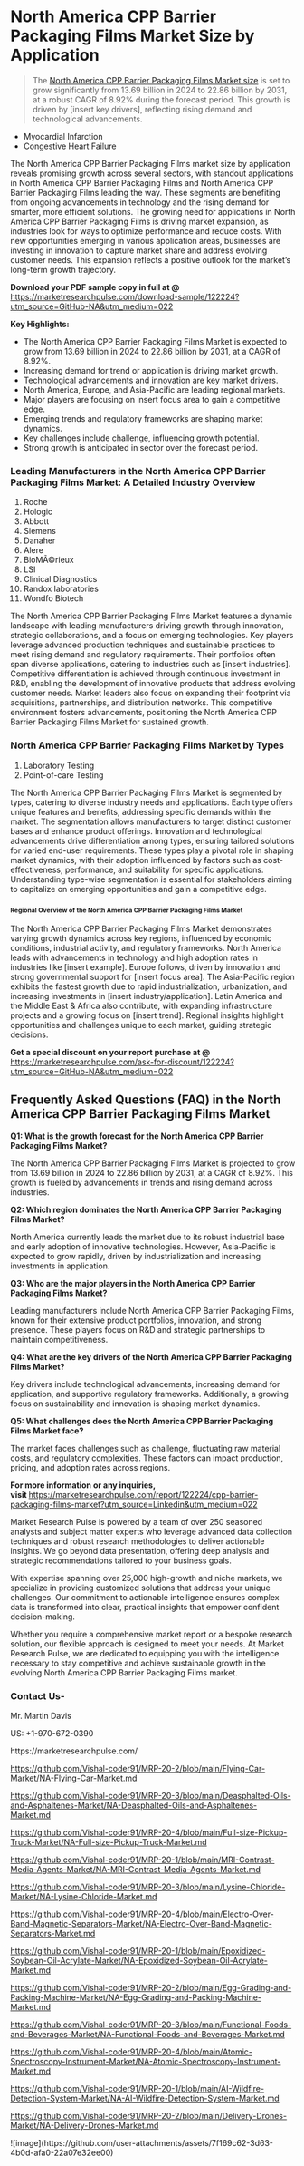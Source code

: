<h1>North America CPP Barrier Packaging Films Market&nbsp;Size by Application</h1><blockquote><p>The <a href="https://marketresearchpulse.com/download-sample/122224?utm_source=GitHub-NA&amp;utm_medium=022">North America CPP Barrier Packaging Films Market size</a> is set to grow significantly from 13.69 billion in 2024 to 22.86 billion by 2031, at a robust CAGR of 8.92% during the forecast period. This growth is driven by [insert key drivers], reflecting rising demand and technological advancements.</p></blockquote><ul><li>Myocardial Infarction<li> Congestive Heart Failure</li></ul><p>The North America CPP Barrier Packaging Films market size by application reveals promising growth across several sectors, with standout applications in North America CPP Barrier Packaging Films and North America CPP Barrier Packaging Films leading the way. These segments are benefiting from ongoing advancements in technology and the rising demand for smarter, more efficient solutions. The growing need for applications in North America CPP Barrier Packaging Films is driving market expansion, as industries look for ways to optimize performance and reduce costs. With new opportunities emerging in various application areas, businesses are investing in innovation to capture market share and address evolving customer needs. This expansion reflects a positive outlook for the market’s long-term growth trajectory.</p><p><strong>Download your PDF sample copy in full at @ </strong><a href="https://marketresearchpulse.com/download-sample/122224?utm_source=GitHub-NA&amp;utm_medium=022">https://marketresearchpulse.com/download-sample/122224?utm_source=GitHub-NA&amp;utm_medium=022</a></p><p><strong>Key Highlights: </strong></p><ul><li>The North America CPP Barrier Packaging Films Market is expected to grow from 13.69 billion in 2024 to 22.86 billion by 2031, at a CAGR of 8.92%.</li><li>Increasing demand for trend or application is driving market growth.</li><li>Technological advancements and innovation are key market drivers.</li><li>North America, Europe, and Asia-Pacific are leading regional markets.</li><li>Major players are focusing on insert focus area to gain a competitive edge.</li><li>Emerging trends and regulatory frameworks are shaping market dynamics.</li><li>Key challenges include challenge, influencing growth potential.</li><li>Strong growth is anticipated in sector over the forecast period.</li></ul><h3>Leading Manufacturers in the North America CPP Barrier Packaging Films Market: A Detailed Industry Overview</h3><ol><li>Roche</li><li>Hologic</li><li>Abbott</li><li>Siemens</li><li>Danaher</li><li>Alere</li><li>BioMÃ©rieux</li><li>LSI</li><li>Clinical Diagnostics</li><li>Randox laboratories</li><li>Wondfo Biotech</li></ol><div class="flex max-w-full flex-col flex-grow"><div class="min-h-8 text-message flex w-full flex-col items-end gap-2 whitespace-normal break-words [.text-message+&amp;]:mt-5" dir="auto" data-message-author-role="assistant" data-message-id="fd8432e4-4910-450d-b182-61b7bfb0a01f" data-message-model-slug="gpt-4o"><div class="flex w-full flex-col gap-1 empty:hidden first:pt-[3px]"><div class="markdown prose w-full break-words dark:prose-invert light"><p>The North America CPP Barrier Packaging Films Market features a dynamic landscape with leading manufacturers driving growth through innovation, strategic collaborations, and a focus on emerging technologies. Key players leverage advanced production techniques and sustainable practices to meet rising demand and regulatory requirements. Their portfolios often span diverse applications, catering to industries such as [insert industries]. Competitive differentiation is achieved through continuous investment in R&amp;D, enabling the development of innovative products that address evolving customer needs. Market leaders also focus on expanding their footprint via acquisitions, partnerships, and distribution networks. This competitive environment fosters advancements, positioning the North America CPP Barrier Packaging Films Market for sustained growth.</p></div></div></div></div><h3>North America CPP Barrier Packaging Films Market by Types</h3><ol><li>Laboratory Testing<li> Point-of-care Testing</li></ol><div class="flex max-w-full flex-col flex-grow"><div class="min-h-8 text-message flex w-full flex-col items-end gap-2 whitespace-normal break-words [.text-message+&amp;]:mt-5" dir="auto" data-message-author-role="assistant" data-message-id="084470be-0bb7-4664-bddf-5156b4f41249" data-message-model-slug="gpt-4o-mini"><div class="flex w-full flex-col gap-1 empty:hidden first:pt-[3px]"><div class="markdown prose w-full break-words dark:prose-invert light"><p>The North America CPP Barrier Packaging Films Market is segmented by types, catering to diverse industry needs and applications. Each type offers unique features and benefits, addressing specific demands within the market. The segmentation allows manufacturers to target distinct customer bases and enhance product offerings. Innovation and technological advancements drive differentiation among types, ensuring tailored solutions for varied end-user requirements. These types play a pivotal role in shaping market dynamics, with their adoption influenced by factors such as cost-effectiveness, performance, and suitability for specific applications. Understanding type-wise segmentation is essential for stakeholders aiming to capitalize on emerging opportunities and gain a competitive edge.</p></div></div></div></div><h3><span style="font-size: 11px;">Regional Overview of the North America CPP Barrier Packaging Films Market</span></h3><div class="flex max-w-full flex-col flex-grow"><div class="min-h-8 text-message flex w-full flex-col items-end gap-2 whitespace-normal break-words [.text-message+&amp;]:mt-5" dir="auto" data-message-author-role="assistant" data-message-id="e9038762-ce64-4e30-91c9-9bd413514231" data-message-model-slug="gpt-4o-mini"><div class="flex w-full flex-col gap-1 empty:hidden first:pt-[3px]"><div class="markdown prose w-full break-words dark:prose-invert light"><p>The North America CPP Barrier Packaging Films Market demonstrates varying growth dynamics across key regions, influenced by economic conditions, industrial activity, and regulatory frameworks. North America leads with advancements in technology and high adoption rates in industries like [insert example]. Europe follows, driven by innovation and strong governmental support for [insert focus area]. The Asia-Pacific region exhibits the fastest growth due to rapid industrialization, urbanization, and increasing investments in [insert industry/application]. Latin America and the Middle East &amp; Africa also contribute, with expanding infrastructure projects and a growing focus on [insert trend]. Regional insights highlight opportunities and challenges unique to each market, guiding strategic decisions.</p></div></div></div></div><p><strong>Get a special discount on your report purchase at @ </strong><a href="https://marketresearchpulse.com/ask-for-discount/122224?utm_source=GitHub-NA&amp;utm_medium=022">https://marketresearchpulse.com/ask-for-discount/122224?utm_source=GitHub-NA&amp;utm_medium=022</a></p><h2>Frequently Asked Questions (FAQ) in the North America CPP Barrier Packaging Films Market</h2><p><strong>Q1: What is the growth forecast for the North America CPP Barrier Packaging Films Market?</strong></p><p>The North America CPP Barrier Packaging Films Market is projected to grow from 13.69 billion in 2024 to 22.86 billion by 2031, at a CAGR of 8.92%. This growth is fueled by advancements in trends and rising demand across industries.</p><p><strong>Q2: Which region dominates the North America CPP Barrier Packaging Films Market?</strong></p><p>North America currently leads the market due to its robust industrial base and early adoption of innovative technologies. However, Asia-Pacific is expected to grow rapidly, driven by industrialization and increasing investments in application.</p><p><strong>Q3: Who are the major players in the North America CPP Barrier Packaging Films Market?</strong></p><p>Leading manufacturers include North America CPP Barrier Packaging Films, known for their extensive product portfolios, innovation, and strong presence. These players focus on R&amp;D and strategic partnerships to maintain competitiveness.</p><p><strong>Q4: What are the key drivers of the North America CPP Barrier Packaging Films Market?</strong></p><p>Key drivers include technological advancements, increasing demand for application, and supportive regulatory frameworks. Additionally, a growing focus on sustainability and innovation is shaping market dynamics.</p><p><strong>Q5: What challenges does the North America CPP Barrier Packaging Films Market face?</strong></p><p>The market faces challenges such as challenge, fluctuating raw material costs, and regulatory complexities. These factors can impact production, pricing, and adoption rates across regions.</p><p><strong>For more information or any inquiries, visit&nbsp;</strong><a href="https://marketresearchpulse.com/report/122224/cpp-barrier-packaging-films-market?utm_source=Linkedin&utm_medium=022">https://marketresearchpulse.com/report/122224/cpp-barrier-packaging-films-market?utm_source=Linkedin&utm_medium=022</a></p><p>Market Research Pulse is powered by a team of over 250 seasoned analysts and subject matter experts who leverage advanced data collection techniques and robust research methodologies to deliver actionable insights. We go beyond data presentation, offering deep analysis and strategic recommendations tailored to your business goals.</p><p>With expertise spanning over 25,000 high-growth and niche markets, we specialize in providing customized solutions that address your unique challenges. Our commitment to actionable intelligence ensures complex data is transformed into clear, practical insights that empower confident decision-making.</p><p>Whether you require a comprehensive market report or a bespoke research solution, our flexible approach is designed to meet your needs. At Market Research Pulse, we are dedicated to equipping you with the intelligence necessary to stay competitive and achieve sustainable growth in the evolving North America CPP Barrier Packaging Films market.</p><h3><strong>Contact Us-</strong></h3><p>Mr. Martin Davis</p><p>US: +1-970-672-0390</p><p>https://marketresearchpulse.com/</p><p><a href="https://github.com/Vishal-coder91/MRP-20-2/blob/main/Flying-Car-Market/NA-Flying-Car-Market.md">https://github.com/Vishal-coder91/MRP-20-2/blob/main/Flying-Car-Market/NA-Flying-Car-Market.md</a></p><p><a href="https://github.com/Vishal-coder91/MRP-20-3/blob/main/Deasphalted-Oils-and-Asphaltenes-Market/NA-Deasphalted-Oils-and-Asphaltenes-Market.md">https://github.com/Vishal-coder91/MRP-20-3/blob/main/Deasphalted-Oils-and-Asphaltenes-Market/NA-Deasphalted-Oils-and-Asphaltenes-Market.md</a></p><p><a href="https://github.com/Vishal-coder91/MRP-20-4/blob/main/Full-size-Pickup-Truck-Market/NA-Full-size-Pickup-Truck-Market.md">https://github.com/Vishal-coder91/MRP-20-4/blob/main/Full-size-Pickup-Truck-Market/NA-Full-size-Pickup-Truck-Market.md</a></p><p><a href="https://github.com/Vishal-coder91/MRP-20-1/blob/main/MRI-Contrast-Media-Agents-Market/NA-MRI-Contrast-Media-Agents-Market.md">https://github.com/Vishal-coder91/MRP-20-1/blob/main/MRI-Contrast-Media-Agents-Market/NA-MRI-Contrast-Media-Agents-Market.md</a></p><p><a href="https://github.com/Vishal-coder91/MRP-20-3/blob/main/Lysine-Chloride-Market/NA-Lysine-Chloride-Market.md">https://github.com/Vishal-coder91/MRP-20-3/blob/main/Lysine-Chloride-Market/NA-Lysine-Chloride-Market.md</a></p><p><a href="https://github.com/Vishal-coder91/MRP-20-4/blob/main/Electro-Over-Band-Magnetic-Separators-Market/NA-Electro-Over-Band-Magnetic-Separators-Market.md">https://github.com/Vishal-coder91/MRP-20-4/blob/main/Electro-Over-Band-Magnetic-Separators-Market/NA-Electro-Over-Band-Magnetic-Separators-Market.md</a></p><p><a href="https://github.com/Vishal-coder91/MRP-20-1/blob/main/Epoxidized-Soybean-Oil-Acrylate-Market/NA-Epoxidized-Soybean-Oil-Acrylate-Market.md">https://github.com/Vishal-coder91/MRP-20-1/blob/main/Epoxidized-Soybean-Oil-Acrylate-Market/NA-Epoxidized-Soybean-Oil-Acrylate-Market.md</a></p><p><a href="https://github.com/Vishal-coder91/MRP-20-2/blob/main/Egg-Grading-and-Packing-Machine-Market/NA-Egg-Grading-and-Packing-Machine-Market.md">https://github.com/Vishal-coder91/MRP-20-2/blob/main/Egg-Grading-and-Packing-Machine-Market/NA-Egg-Grading-and-Packing-Machine-Market.md</a></p><p><a href="https://github.com/Vishal-coder91/MRP-20-3/blob/main/Functional-Foods-and-Beverages-Market/NA-Functional-Foods-and-Beverages-Market.md">https://github.com/Vishal-coder91/MRP-20-3/blob/main/Functional-Foods-and-Beverages-Market/NA-Functional-Foods-and-Beverages-Market.md</a></p><p><a href="https://github.com/Vishal-coder91/MRP-20-4/blob/main/Atomic-Spectroscopy-Instrument-Market/NA-Atomic-Spectroscopy-Instrument-Market.md">https://github.com/Vishal-coder91/MRP-20-4/blob/main/Atomic-Spectroscopy-Instrument-Market/NA-Atomic-Spectroscopy-Instrument-Market.md</a></p><p><a href="https://github.com/Vishal-coder91/MRP-20-1/blob/main/AI-Wildfire-Detection-System-Market/NA-AI-Wildfire-Detection-System-Market.md">https://github.com/Vishal-coder91/MRP-20-1/blob/main/AI-Wildfire-Detection-System-Market/NA-AI-Wildfire-Detection-System-Market.md</a></p><p><a href="https://github.com/Vishal-coder91/MRP-20-2/blob/main/Delivery-Drones-Market/NA-Delivery-Drones-Market.md">https://github.com/Vishal-coder91/MRP-20-2/blob/main/Delivery-Drones-Market/NA-Delivery-Drones-Market.md</a></p>
![image](https://github.com/user-attachments/assets/7f169c62-3d63-4b0d-afa0-22a07e32ee00)
